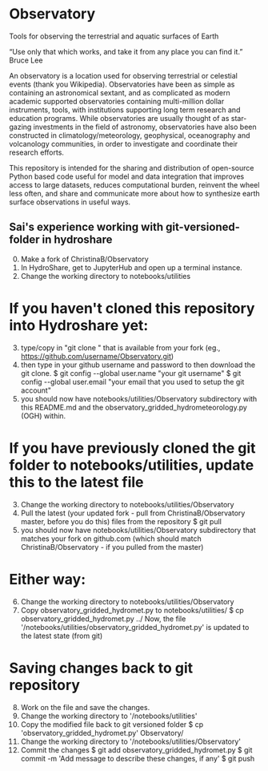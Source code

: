 # Observatory
Tools for observing the terrestrial and aquatic surfaces of Earth 

“Use only that which works, and take it from any place you can find it.” Bruce Lee

An observatory is a location used for observing terrestrial or celestial events (thank you Wikipedia). Observatories have been as simple as containing an astronomical sextant, and as complicated as modern academic supported observatories containing multi-million dollar instruments, tools, with institutions supporting long term research and education programs.  While observatories are usually thought of as star-gazing investments in the field of astronomy, observatories have also been constructed in climatology/meteorology, geophysical, oceanography and volcanology communities, in order to investigate and coordinate their research efforts.  

This repository is intended for the sharing and distribution of open-source Python based code useful for model and data integration that improves access to large datasets, reduces computational burden, reinvent the wheel less often, and share and communicate more about how to synthesize earth surface observations in useful ways.

## Sai's experience working with git-versioned-folder in hydroshare
0) Make a fork of ChristinaB/Observatory
1) In HydroShare, get to JupyterHub and open up a terminal instance.
2) Change the working directory to notebooks/utilities
# If you haven't cloned this repository into Hydroshare yet:
3) type/copy in "git clone <github link>" that is available from your fork (eg., https://github.com/username/Observatory.git)
4) then type in your github username and password to then download the git clone.
  $ git config --global user.name "your git username"
  $ git config --global user.email "your email that you used to setup the git account"
5) you should now have notebooks/utilities/Observatory subdirectory with this README.md and the observatory_gridded_hydrometeorology.py (OGH) within.
# If you have previously cloned the git folder to notebooks/utilities, update this to the latest file
3) Change the working directory to notebooks/utilities/Observatory
4) Pull the latest (your updated fork - pull from ChristinaB/Observatory master, before you do this) files from the repository
  $ git pull
5) you should now have notebooks/utilities/Observatory subdirectory that matches your fork on github.com (which should match ChristinaB/Observatory - if you pulled from the master)
# Either way:
6) Change the working directory to notebooks/utilities/Observatory
7) Copy observatory_gridded_hydromet.py to notebooks/utilities/
  $ cp observatory_gridded_hydromet.py ../
  Now, the file '/notebooks/utilities/observatory_gridded_hydromet.py' is updated to the latest state (from git) 

# Saving changes back to git repository

8) Work on the file and save the changes.
9) Change the working directory to '/notebooks/utilities'
10) Copy the modified file back to git versioned folder
  $ cp 'observatory_gridded_hydromet.py' Observatory/
11) Change the working directory to '/notebooks/utilities/Observatory'
12) Commit the changes
  $ git add observatory_gridded_hydromet.py
  $ git commit -m 'Add message to describe these changes, if any'
  $ git push

 

